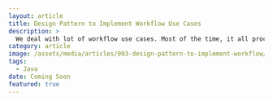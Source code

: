 ```yaml
---
layout: article
title: Design Pattern to Implement Workflow Use Cases
description: >
  We deal with lot of workflow use cases. Most of the time, it all procedural code or we use BPMN workflow tools. Most of the common workflow use cases don't require a BPMN tool/framework. This article explains design pattern to implement workflow use case which is easier to test and maintain.
category: article
image: /assets/media/articles/003-design-pattern-to-implement-workflow/workflow-design-pattern-title.jpg
tags:
  - Java
date: Coming Soon
featured: true
---
```


